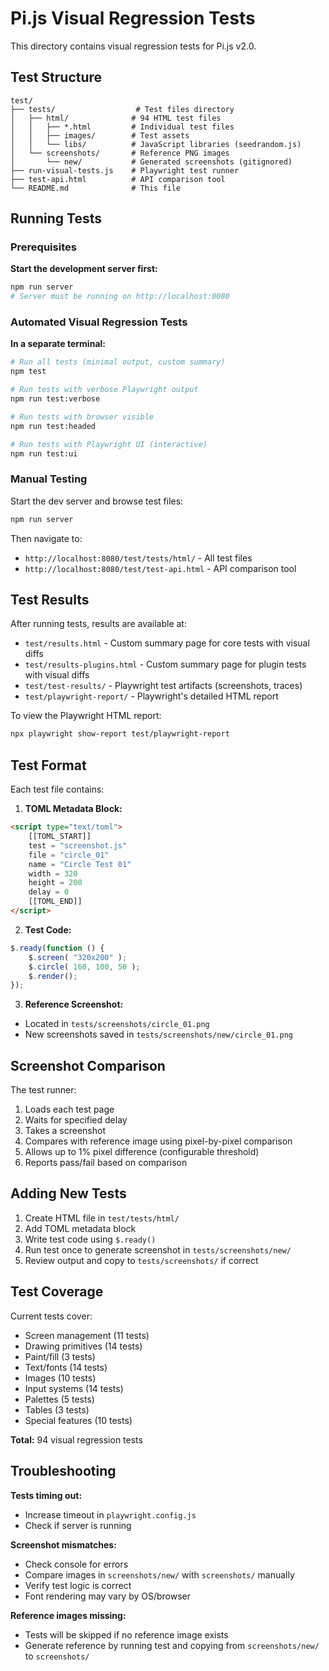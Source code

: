 # Pi.js Visual Regression Tests

This directory contains visual regression tests for Pi.js v2.0.

## Test Structure

```
test/
├── tests/                  # Test files directory
│   ├── html/              # 94 HTML test files
│   │   ├── *.html         # Individual test files
│   │   ├── images/        # Test assets
│   │   └── libs/          # JavaScript libraries (seedrandom.js)
│   └── screenshots/       # Reference PNG images
│       └── new/           # Generated screenshots (gitignored)
├── run-visual-tests.js    # Playwright test runner
├── test-api.html          # API comparison tool
└── README.md              # This file
```

## Running Tests

### Prerequisites

**Start the development server first:**

```bash
npm run server
# Server must be running on http://localhost:8080
```

### Automated Visual Regression Tests

**In a separate terminal:**

```bash
# Run all tests (minimal output, custom summary)
npm test

# Run tests with verbose Playwright output
npm run test:verbose

# Run tests with browser visible
npm run test:headed

# Run tests with Playwright UI (interactive)
npm run test:ui
```

### Manual Testing

Start the dev server and browse test files:

```bash
npm run server
```

Then navigate to:
- `http://localhost:8080/test/tests/html/` - All test files
- `http://localhost:8080/test/test-api.html` - API comparison tool

## Test Results

After running tests, results are available at:
- `test/results.html` - Custom summary page for core tests with visual diffs
- `test/results-plugins.html` - Custom summary page for plugin tests with visual diffs
- `test/test-results/` - Playwright test artifacts (screenshots, traces)
- `test/playwright-report/` - Playwright's detailed HTML report

To view the Playwright HTML report:
```bash
npx playwright show-report test/playwright-report
```

## Test Format

Each test file contains:

1. **TOML Metadata Block:**
```html
<script type="text/toml">
	[[TOML_START]]
	test = "screenshot.js"
	file = "circle_01"
	name = "Circle Test 01"
	width = 320
	height = 200
	delay = 0
	[[TOML_END]]
</script>
```

2. **Test Code:**
```javascript
$.ready(function () {
	$.screen( "320x200" );
	$.circle( 160, 100, 50 );
	$.render();
});
```

3. **Reference Screenshot:**
- Located in `tests/screenshots/circle_01.png`
- New screenshots saved in `tests/screenshots/new/circle_01.png`

## Screenshot Comparison

The test runner:
1. Loads each test page
2. Waits for specified delay
3. Takes a screenshot
4. Compares with reference image using pixel-by-pixel comparison
5. Allows up to 1% pixel difference (configurable threshold)
6. Reports pass/fail based on comparison

## Adding New Tests

1. Create HTML file in `test/tests/html/`
2. Add TOML metadata block
3. Write test code using `$.ready()`
4. Run test once to generate screenshot in `tests/screenshots/new/`
5. Review output and copy to `tests/screenshots/` if correct

## Test Coverage

Current tests cover:
- Screen management (11 tests)
- Drawing primitives (14 tests)
- Paint/fill (3 tests)
- Text/fonts (14 tests)
- Images (10 tests)
- Input systems (14 tests)
- Palettes (5 tests)
- Tables (3 tests)
- Special features (10 tests)

**Total:** 94 visual regression tests

## Troubleshooting

**Tests timing out:**
- Increase timeout in `playwright.config.js`
- Check if server is running

**Screenshot mismatches:**
- Check console for errors
- Compare images in `screenshots/new/` with `screenshots/` manually
- Verify test logic is correct
- Font rendering may vary by OS/browser

**Reference images missing:**
- Tests will be skipped if no reference image exists
- Generate reference by running test and copying from `screenshots/new/` to `screenshots/`

